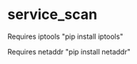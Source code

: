 service_scan
============

Requires iptools
"pip install iptools"

Requires netaddr
"pip install netaddr"
